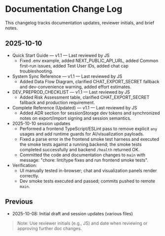 # Documentation Change Log

This changelog tracks documentation updates, reviewer initials, and brief notes.

## 2025-10-10
- Quick Start Guide — v1.1 — Last reviewed by JS
  - Fixed .env example, added NEXT_PUBLIC_API_URL, added Common first-run issues, added Test User IDs, added chat cap troubleshooting.
- System Sync Reference — v1.1 — Last reviewed by JS
  - Added Data Flow Diagram, clarified CHAT_EXPORT_SECRET fallback and dev-convenience warning, added effort estimates.
- DEV_PREPROD_CHECKLIST — v1.1 — Last reviewed by JS
  - Added Risk Assessment table, clarified CHAT_EXPORT_SECRET fallback and production requirement.
- Complete Reference (Updated) — v1.1 — Last reviewed by JS
  - Added ADR section for sessionStorage dev tokens and synchronized notes on export/import signing and session semantics.
 - 2025-10-10 session updates
   - Performed a frontend TypeScript/ESLint pass to remove explicit `any` usages and add runtime guards for AI/visualization payloads.
   - Fixed a parse error in the frontend smoke test harness and executed the smoke tests against a running backend; the smoke tests completed successfully and backend `/health` returned OK.
   - Committed the code and documentation changes to `main` with message: "chore: lint/type fixes and run frontend smoke tests".
  - Verification:
    - UI manually tested in-browser; chat and visualization panels render correctly.
    - Dev smoke tests executed and passed; commits pushed to remote `main`.


## Previous
- 2025-10-08: Initial draft and session updates (various files)


> Note: Use reviewer initials (e.g., JS) and date when reviewing or approving further doc changes.
